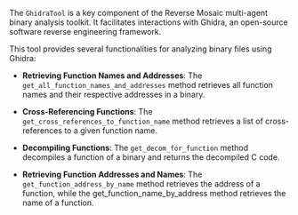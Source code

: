 The ```GhidraTool``` is a key component of the Reverse Mosaic multi-agent binary analysis toolkit. It facilitates interactions with Ghidra, an open-source software reverse engineering framework.

This tool provides several functionalities for analyzing binary files using Ghidra:

- **Retrieving Function Names and Addresses**: The ```get_all_function_names_and_addresses``` method retrieves all function names and their respective addresses in a binary.

- **Cross-Referencing Functions**: The ```get_cross_references_to_function_name``` method retrieves a list of cross-references to a given function name.

- **Decompiling Functions**: The ```get_decom_for_function``` method decompiles a function of a binary and returns the decompiled C code.

- **Retrieving Function Addresses and Names**: The ```get_function_address_by_name``` method retrieves the address of a function, while the get_function_name_by_address method retrieves the name of a function.
